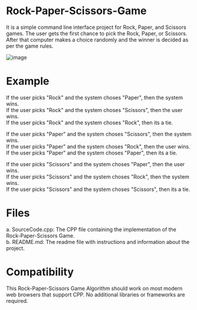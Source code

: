 # Rock-Paper-Scissors-Game
It is a simple command line interface project for Rock, Paper, and Scissors games. The user gets the first chance to pick the Rock, Paper, or Scissors. After that computer makes a choice randomly and the winner is decided as per the game rules.

![image](https://github.com/user-attachments/assets/b367507e-5a03-4a86-b673-443d07463bf7)


# Example
If the user picks "Rock" and the system choses "Paper", then the system wins.                                                                                             
If the user picks "Rock" and the system choses "Scissors", then the user wins.                                                                                            
If the user picks "Rock" and the system choses "Rock", then its a tie.                                                                                             
                                                                                                                                                                               
If the user picks "Paper" and the system choses "Scissors", then the system wins.                                                                                            
If the user picks "Paper" and the system choses "Rock", then the user wins.                                                                                             
If the user picks "Paper" and the system choses "Paper", then its a tie.                                                                                            
                                                                                                                                                                  
If the user picks "Scissors" and the system choses "Paper", then the user wins.                                                                                             
If the user picks "Scissors" and the system choses "Rock", then the system wins.                                                                                            
If the user picks "Scissors" and the system choses "Scissors", then its a tie.                                                                                             

# Files
a. SourceCode.cpp: The CPP file containing the implementation of the Rock-Paper-Scissors Game.                                                                                 
b. README.md: The readme file with instructions and information about the project.                                                                                            

# Compatibility
This Rock-Paper-Scissors Game Algorithm should work on most modern web browsers that support CPP. No additional libraries or frameworks are required.
